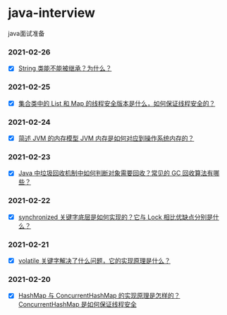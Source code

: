 # java-interview
java面试准备

### 2021-02-26
- [x] [String 类能不能被继承？为什么？](https://github.com/loyalto/java-interview/blob/main/2021-02-26/String%20%E7%B1%BB%E8%83%BD%E4%B8%8D%E8%83%BD%E8%A2%AB%E7%BB%A7%E6%89%BF%EF%BC%9F%E4%B8%BA%E4%BB%80%E4%B9%88%EF%BC%9F.md)

### 2021-02-25
- [x] [集合类中的 List 和 Map 的线程安全版本是什么，如何保证线程安全的？](https://github.com/loyalto/java-interview/blob/main/2021-02-25/%E9%9B%86%E5%90%88%E7%B1%BB%E4%B8%AD%E7%9A%84%20List%20%E5%92%8C%20Map%20%E7%9A%84%E7%BA%BF%E7%A8%8B%E5%AE%89%E5%85%A8%E7%89%88%E6%9C%AC%E6%98%AF%E4%BB%80%E4%B9%88%EF%BC%8C%E5%A6%82%E4%BD%95%E4%BF%9D%E8%AF%81%E7%BA%BF%E7%A8%8B%E5%AE%89%E5%85%A8%E7%9A%84%EF%BC%9F.md)

### 2021-02-24
- [x] [简述 JVM 的内存模型 JVM 内存是如何对应到操作系统内存的？](https://github.com/loyalto/java-interview/blob/main/2021-02-24/%E7%AE%80%E8%BF%B0%20JVM%20%E7%9A%84%E5%86%85%E5%AD%98%E6%A8%A1%E5%9E%8B%20JVM%20%E5%86%85%E5%AD%98%E6%98%AF%E5%A6%82%E4%BD%95%E5%AF%B9%E5%BA%94%E5%88%B0%E6%93%8D%E4%BD%9C%E7%B3%BB%E7%BB%9F%E5%86%85%E5%AD%98%E7%9A%84%EF%BC%9F.md)

### 2021-02-23
- [x] [Java 中垃圾回收机制中如何判断对象需要回收？常见的 GC 回收算法有哪些？](https://github.com/loyalto/java-interview/blob/main/2021-02-23/Java%20%E4%B8%AD%E5%9E%83%E5%9C%BE%E5%9B%9E%E6%94%B6%E6%9C%BA%E5%88%B6%E4%B8%AD%E5%A6%82%E4%BD%95%E5%88%A4%E6%96%AD%E5%AF%B9%E8%B1%A1%E9%9C%80%E8%A6%81%E5%9B%9E%E6%94%B6%EF%BC%9F%E5%B8%B8%E8%A7%81%E7%9A%84%20GC%20%E5%9B%9E%E6%94%B6%E7%AE%97%E6%B3%95%E6%9C%89%E5%93%AA%E4%BA%9B%EF%BC%9F.md)

### 2021-02-22
- [x] [synchronized 关键字底层是如何实现的？它与 Lock 相比优缺点分别是什么？](https://github.com/loyalto/java-interview/blob/main/2021-02-22/synchronized%20%E5%85%B3%E9%94%AE%E5%AD%97%E5%BA%95%E5%B1%82%E6%98%AF%E5%A6%82%E4%BD%95%E5%AE%9E%E7%8E%B0%E7%9A%84%EF%BC%9F%E5%AE%83%E4%B8%8E%20Lock%20%E7%9B%B8%E6%AF%94%E4%BC%98%E7%BC%BA%E7%82%B9%E5%88%86%E5%88%AB%E6%98%AF%E4%BB%80%E4%B9%88%EF%BC%9F.md)

### 2021-02-21
- [x] [volatile 关键字解决了什么问题，它的实现原理是什么？](https://github.com/loyalto/java-interview/blob/main/2021-02-21/volatile%20%E5%85%B3%E9%94%AE%E5%AD%97%E8%A7%A3%E5%86%B3%E4%BA%86%E4%BB%80%E4%B9%88%E9%97%AE%E9%A2%98%EF%BC%8C%E5%AE%83%E7%9A%84%E5%AE%9E%E7%8E%B0%E5%8E%9F%E7%90%86%E6%98%AF%E4%BB%80%E4%B9%88%EF%BC%9F.md)

### 2021-02-20
- [x] [HashMap 与 ConcurrentHashMap 的实现原理是怎样的？ConcurrentHashMap 是如何保证线程安全](https://github.com/loyalto/java-interview/blob/main/2021-02-20/HashMap%20%E4%B8%8E%20ConcurrentHashMap%20%E7%9A%84%E5%AE%9E%E7%8E%B0%E5%8E%9F%E7%90%86%E6%98%AF%E6%80%8E%E6%A0%B7%E7%9A%84%EF%BC%9FConcurrentHashMap%20%E6%98%AF%E5%A6%82%E4%BD%95%E4%BF%9D%E8%AF%81%E7%BA%BF%E7%A8%8B%E5%AE%89%E5%85%A8%E7%9A%84%EF%BC%9F.md)
